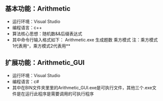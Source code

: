 ## 基本功能：Arithmetic
- 运行环境：Visual Studio
- 编程语言：c++
- 算法核心思想：随机数&&后缀表达式
- 其中命令行输入格式如下：
Arithmetic.exe 生成题数 乘方模式
注：乘方模式1代表用^，乘方模式2代表用**
## 扩展功能：Arithmetic_GUI
- 运行环境：Visual Studio
- 编程语言：c#
- 其中在BIN文件夹里里的Arithmetic_GUI.exe是可执行文件，其他三个.exe文件是在运行此程序是需要调用的可执行程序


